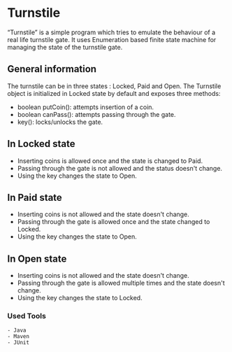 # Turnstile

“Turnstile” is a simple program which tries to emulate the behaviour of a real life turnstile gate. It uses Enumeration based finite state machine for managing the state of the turnstile gate.

## General information

The turnstile can be in three states : Locked, Paid and Open.
The Turnstile object is initialized in Locked state by default and exposes three methods: 
- boolean putCoin(): attempts insertion of a coin.
- boolean canPass(): attempts passing through the gate.
- key(): locks/unlocks the gate.


## In Locked state

- Inserting coins is allowed once and the state is changed to Paid.
- Passing through the gate is not allowed and the status doesn't change.
- Using the key changes the state to Open.

## In Paid state

- Inserting coins is not allowed and the state doesn't change.
- Passing through the gate is allowed once and the state changed to Locked.
- Using the key changes the state to Open.


## In Open state

- Inserting coins is not allowed and the state doesn't change.
- Passing through the gate is allowed multiple times and the state doesn't change.
- Using the key changes the state to Locked.


  
### Used Tools
```
- Java
- Maven
- JUnit
```
